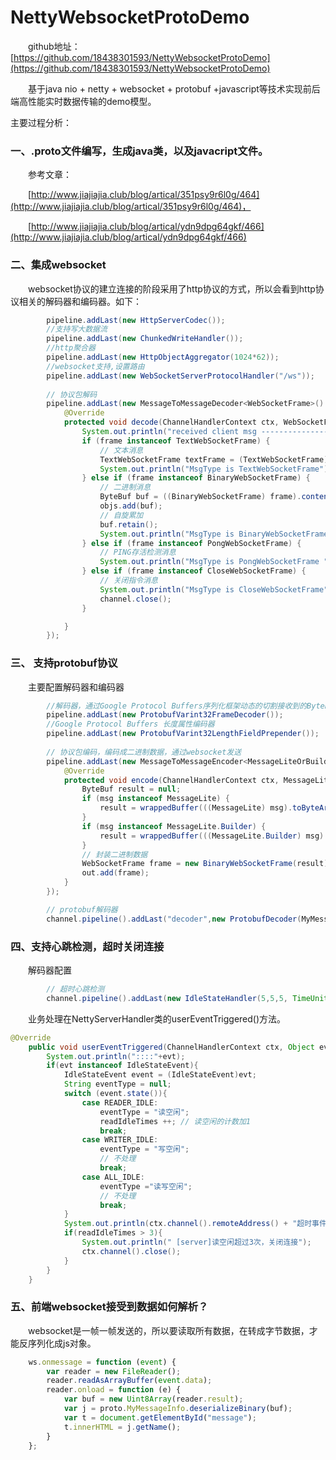 # NettyWebsocketProtoDemo

&emsp;&emsp;github地址：[https://github.com/18438301593/NettyWebsocketProtoDemo](https://github.com/18438301593/NettyWebsocketProtoDemo)

&emsp;&emsp;基于java nio + netty + websocket + protobuf +javascript等技术实现前后端高性能实时数据传输的demo模型。

主要过程分析：
### 一、.proto文件编写，生成java类，以及javacript文件。
  
  &emsp;&emsp;参考文章：
  
  &emsp;&emsp;[http://www.jiajiajia.club/blog/artical/351psy9r6l0g/464](http://www.jiajiajia.club/blog/artical/351psy9r6l0g/464)，
  
  &emsp;&emsp;[http://www.jiajiajia.club/blog/artical/ydn9dpg64gkf/466](http://www.jiajiajia.club/blog/artical/ydn9dpg64gkf/466)

### 二、集成websocket
&emsp;&emsp;websocket协议的建立连接的阶段采用了http协议的方式，所以会看到http协议相关的解码器和编码器。如下：
```java
        pipeline.addLast(new HttpServerCodec());
        //支持写大数据流
        pipeline.addLast(new ChunkedWriteHandler());
        //http聚合器
        pipeline.addLast(new HttpObjectAggregator(1024*62));
        //websocket支持,设置路由
        pipeline.addLast(new WebSocketServerProtocolHandler("/ws"));
        
        // 协议包解码
        pipeline.addLast(new MessageToMessageDecoder<WebSocketFrame>() {
            @Override
            protected void decode(ChannelHandlerContext ctx, WebSocketFrame frame, List<Object> objs) throws Exception {
                System.out.println("received client msg ------------------------");
                if (frame instanceof TextWebSocketFrame) {
                    // 文本消息
                    TextWebSocketFrame textFrame = (TextWebSocketFrame)frame;
                    System.out.println("MsgType is TextWebSocketFrame");
                } else if (frame instanceof BinaryWebSocketFrame) {
                    // 二进制消息
                    ByteBuf buf = ((BinaryWebSocketFrame) frame).content();
                    objs.add(buf);
                    // 自旋累加
                    buf.retain();
                    System.out.println("MsgType is BinaryWebSocketFrame");
                } else if (frame instanceof PongWebSocketFrame) {
                    // PING存活检测消息
                    System.out.println("MsgType is PongWebSocketFrame ");
                } else if (frame instanceof CloseWebSocketFrame) {
                    // 关闭指令消息
                    System.out.println("MsgType is CloseWebSocketFrame");
                    channel.close();
                }

            }
        });
```

### 三、 支持protobuf协议
&emsp;&emsp;主要配置解码器和编码器
```java
        //解码器，通过Google Protocol Buffers序列化框架动态的切割接收到的ByteBuf
        pipeline.addLast(new ProtobufVarint32FrameDecoder());
        //Google Protocol Buffers 长度属性编码器
        pipeline.addLast(new ProtobufVarint32LengthFieldPrepender());
        
        // 协议包编码，编码成二进制数据，通过websocket发送
        pipeline.addLast(new MessageToMessageEncoder<MessageLiteOrBuilder>() {
            @Override
            protected void encode(ChannelHandlerContext ctx, MessageLiteOrBuilder msg, List<Object> out) throws Exception {
                ByteBuf result = null;
                if (msg instanceof MessageLite) {
                    result = wrappedBuffer(((MessageLite) msg).toByteArray());
                }
                if (msg instanceof MessageLite.Builder) {
                    result = wrappedBuffer(((MessageLite.Builder) msg).build().toByteArray());
                }
                // 封装二进制数据
                WebSocketFrame frame = new BinaryWebSocketFrame(result);
                out.add(frame);
            }
        });

        // protobuf解码器
        channel.pipeline().addLast("decoder",new ProtobufDecoder(MyMessage.MyMessageInfo.getDefaultInstance()));
```
### 四、支持心跳检测，超时关闭连接
&emsp;&emsp;解码器配置
```java
        // 超时心跳检测
        channel.pipeline().addLast(new IdleStateHandler(5,5,5, TimeUnit.SECONDS));
```

&emsp;&emsp;业务处理在NettyServerHandler类的userEventTriggered()方法。
```java
@Override
    public void userEventTriggered(ChannelHandlerContext ctx, Object evt)throws Exception{
        System.out.println("::::"+evt);
        if(evt instanceof IdleStateEvent){
            IdleStateEvent event = (IdleStateEvent)evt;
            String eventType = null;
            switch (event.state()){
                case READER_IDLE:
                    eventType = "读空闲";
                    readIdleTimes ++; // 读空闲的计数加1
                    break;
                case WRITER_IDLE:
                    eventType = "写空闲";
                    // 不处理
                    break;
                case ALL_IDLE:
                    eventType ="读写空闲";
                    // 不处理
                    break;
            }
            System.out.println(ctx.channel().remoteAddress() + "超时事件：" +eventType);
            if(readIdleTimes > 3){
                System.out.println(" [server]读空闲超过3次，关闭连接");
                ctx.channel().close();
            }
        }
    }
```

### 五、前端websocket接受到数据如何解析？
&emsp;&emsp;websocket是一帧一帧发送的，所以要读取所有数据，在转成字节数据，才能反序列化成js对象。
```javascript
    ws.onmessage = function (event) {
        var reader = new FileReader();
        reader.readAsArrayBuffer(event.data);
        reader.onload = function (e) {
            var buf = new Uint8Array(reader.result);
            var j = proto.MyMessageInfo.deserializeBinary(buf);
            var t = document.getElementById("message");
            t.innerHTML = j.getName();
        }
    };
```
